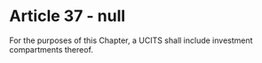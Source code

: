 # Article 37 - null


For the purposes of this Chapter, a UCITS shall include investment compartments thereof.
